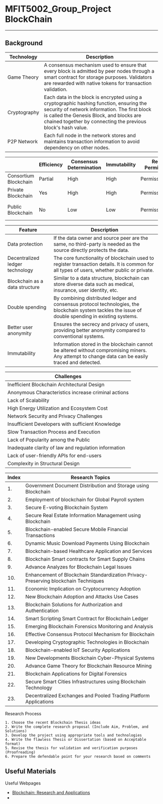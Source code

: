 # MFIT5002_Group_Project BlockChain

---
## Background

| Technology   | Description                                                                                                                                                                                                                                             |
|--------------|---------------------------------------------------------------------------------------------------------------------------------------------------------------------------------------------------------------------------------------------------------|
| Game Theory  | A consensus mechanism used to ensure that every block is admitted by peer nodes through a smart contract for storage purposes. Validators are rewarded with native tokens for transaction validation.                                                                 |
| Cryptography | Each data in the block is encrypted using a cryptographic hashing function, ensuring the security of network information. The first block is called the Genesis Block, and blocks are chained together by connecting the previous block's hash value.           |
| P2P Network  | Each full node in the network stores and maintains transaction information to avoid dependency on other nodes.                                                                                                                                              |

|                     | Efficiency | Consensus Determination | Immutability | Read Permission | Tampering Difficulty |
|---------------------|------------|------------------------|--------------|-----------------|---------------------|
| Consortium Blockchain | Partial    | High                   | High         | Permissioned    | Might Be Tampered   |
| Private Blockchain    | Yes        | High                   | High         | Permissioned    | Might Be Tampered   |
| Public Blockchain     | No         | Low                    | Low          | Permissionless  | Very Difficult To Tamper |

| Feature                     | Description                                                                                                                                                                                                                                      |
|-----------------------------|--------------------------------------------------------------------------------------------------------------------------------------------------------------------------------------------------------------------------------------------------|
| Data protection             | If the data owner and source peer are the same, no third-party is needed as the source directly protects the data.                                                                                                                               |
| Decentralized ledger technology | The core functionality of blockchain used to register transaction details. It is common for all types of users, whether public or private.                                                                                                    |
| Blockchain as a data structure | Similar to a data structure, blockchain can store diverse data such as medical, insurance, user identity, etc.                                                                                                                                  |
| Double spending             | By combining distributed ledger and consensus protocol technologies, the blockchain system tackles the issue of double spending in existing systems.                                                                                            |
| Better user anonymity       | Ensures the secrecy and privacy of users, providing better anonymity compared to conventional systems.                                                                                                                                          |
| Immutability                | Information stored in the blockchain cannot be altered without compromising miners. Any attempt to change data can be easily traced and detected.                                                                                              |

| Challenges                                  |
|---------------------------------------------|
| Inefficient Blockchain Architectural Design  |
| Anonymous Characteristics increase criminal actions |
| Lack of Scalability                          |
| High Energy Utilization and Ecosystem Cost   |
| Network Security and Privacy Challenges      |
| Insufficient Developers with sufficient Knowledge |
| Slow Transaction Process and Execution       |
| Lack of Popularity among the Public           |
| Inadequate clarity of law and regulation information |
| Lack of user-friendly APIs for end-users     |
| Complexity in Structural Design               |

| Index | Research Topics                                        |
|-------|-------------------------------------------------------|
| 1.    | Government Document Distribution and Storage using Blockchain |
| 2.    | Employment of blockchain for Global Payroll system    |
| 3.    | Secure E-voting Blockchain System                      |
| 4.    | Secure Real Estate Information Management using Blockchain |
| 5.    | Blockchain-enabled Secure Mobile Financial Transactions |
| 6.    | Dynamic Music Download Payments Using Blockchain      |
| 7.    | Blockchain-based Healthcare Application and Services  |
| 8.    | Blockchain Smart contracts for Smart Supply Chains     |
| 9.    | Advance Analyzes for Blockchain Legal Issues           |
| 10.   | Enhancement of Blockchain Standardization Privacy-Preserving blockchain Techniques |
| 11.   | Economic Implication on Cryptocurrency Adoption        |
| 12.   | New Blockchain Adoption and Attacks Use Cases          |
| 13.   | Blockchain Solutions for Authorization and Authentication |
| 14.   | Smart Scripting Smart Contract for Blockchain Ledger   |
| 15.   | Emerging Blockchain Forensics Monitoring and Analysis |
| 16.   | Effective Consensus Protocol Mechanism for Blockchain |
| 17.   | Developing Cryptographic Technologies in Blockchain   |
| 18.   | Blockchain-enabled IoT Security Applications           |
| 19.   | New Developments Blockchain Cyber-Physical Systems    |
| 20.   | Advance Game Theory for Blockchain Resource Mining     |
| 21.   | Blockchain Applications for Digital Forensics          |
| 22.   | Secure Smart Cities Infrastructures using Blockchain Technology |
| 23.   | Decentralized Exchanges and Pooled Trading Platform Applications |

Research Process

    1. Choose the recent Blockchain Thesis ideas
    2. Write the complete research proposal (Include Aim, Problem, and Solutions)
    3. Develop the project using appropriate tools and technologies
    4. Write the flawless Thesis or Dissertation (based on Acceptable format)
    5. Revise the thesis for validation and verification purposes (Proofreading)
    6. Prepare the defendable point for your research based on comments
## Useful Materials
Useful Webpages
* [Blockchain: Research and Applications](https://www.sciencedirect.com/journal/blockchain-research-and-applications)
* 
